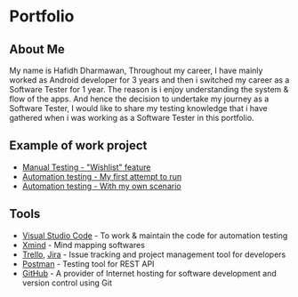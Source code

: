 # Portfolio

## About Me
My name is Hafidh Dharmawan, Throughout my career, I have mainly worked as Android developer for 3 years and then i switched my career as a Software Tester for 1 year. The reason is i enjoy understanding the system & flow of the apps. And hence the decision to undertake my journey as a Software Tester, I would like to share my testing knowledge that i have gathered when i was working as a Software Tester in this portfolio.

## Example of work project
- [Manual Testing - "Wishlist" feature](https://github.com/dementozzz/Wishlist_Feature_Manual_Testing)
- [Automation testing - My first attempt to run](https://github.com/dementozzz/Selenium-TestNG-first)
- [Automation testing - With my own scenario](https://github.com/dementozzz/Selenium-TestNG-Xpath)

## Tools
- [Visual Studio Code](https://code.visualstudio.com/) - To work & maintain the code for automation testing
- [Xmind](https://xmind.app/) - Mind mapping softwares
- [Trello](https://trello.com/), [Jira](https://www.atlassian.com/software/jira) - Issue tracking and project management tool for developers
- [Postman](https://www.postman.com/) - Testing tool for REST API
- [GitHub](https://github.com/) - A provider of Internet hosting for software development and version control using Git
